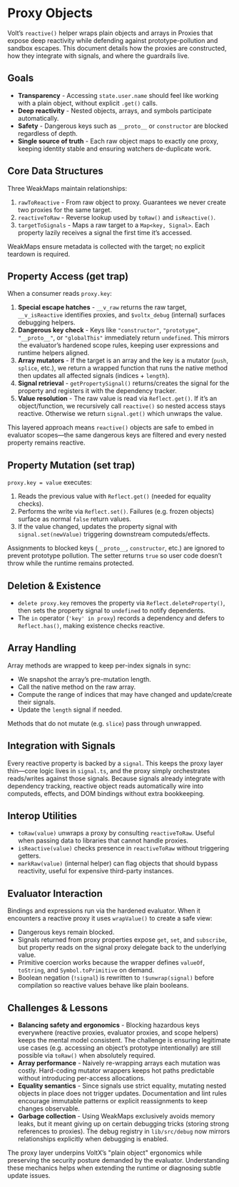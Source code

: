 # Proxy Objects

Volt’s `reactive()` helper wraps plain objects and arrays in Proxies that expose deep reactivity while defending against prototype-pollution and sandbox escapes.
This document details how the proxies are constructed, how they integrate with signals, and where the guardrails live.

## Goals

- **Transparency** - Accessing `state.user.name` should feel like working with a plain object, without explicit `.get()` calls.
- **Deep reactivity** - Nested objects, arrays, and symbols participate automatically.
- **Safety** - Dangerous keys such as `__proto__` or `constructor` are blocked regardless of depth.
- **Single source of truth** - Each raw object maps to exactly one proxy, keeping identity stable and ensuring watchers de-duplicate work.

## Core Data Structures

Three WeakMaps maintain relationships:

1. `rawToReactive` - From raw object to proxy. Guarantees we never create two proxies for the same target.
2. `reactiveToRaw` - Reverse lookup used by `toRaw()` and `isReactive()`.
3. `targetToSignals` - Maps a raw target to a `Map<key, Signal>`. Each property lazily receives a signal the first time it’s accessed.

WeakMaps ensure metadata is collected with the target; no explicit teardown is required.

## Property Access (get trap)

When a consumer reads `proxy.key`:

1. **Special escape hatches** - `__v_raw` returns the raw target, `__v_isReactive` identifies proxies, and `$voltx_debug` (internal) surfaces debugging helpers.
2. **Dangerous key check** - Keys like `"constructor"`, `"prototype"`, `"__proto__"`, or `"globalThis"` immediately return `undefined`.
    This mirrors the evaluator’s hardened scope rules, keeping user expressions and runtime helpers aligned.
3. **Array mutators** - If the target is an array and the key is a mutator (`push`, `splice`, etc.), we return a wrapped function that runs the native method then updates all affected signals (indices + `length`).
4. **Signal retrieval** - `getPropertySignal()` returns/creates the signal for the property and registers it with the dependency tracker.
5. **Value resolution** - The raw value is read via `Reflect.get()`.
    If it’s an object/function, we recursively call `reactive()` so nested access stays reactive.
    Otherwise we return `signal.get()` which unwraps the value.

This layered approach means `reactive()` objects are safe to embed in evaluator scopes—the same dangerous keys are filtered and every nested property remains reactive.

## Property Mutation (set trap)

`proxy.key = value` executes:

1. Reads the previous value with `Reflect.get()` (needed for equality checks).
2. Performs the write via `Reflect.set()`. Failures (e.g. frozen objects) surface as normal `false` return values.
3. If the value changed, updates the property signal with `signal.set(newValue)` triggering downstream computeds/effects.

Assignments to blocked keys (`__proto__`, `constructor`, etc.) are ignored to prevent prototype pollution.
The setter returns `true` so user code doesn’t throw while the runtime remains protected.

## Deletion & Existence

- `delete proxy.key` removes the property via `Reflect.deleteProperty()`, then sets the property signal to `undefined` to notify dependents.
- The `in` operator (`'key' in proxy`) records a dependency and defers to `Reflect.has()`, making existence checks reactive.

## Array Handling

Array methods are wrapped to keep per-index signals in sync:

- We snapshot the array’s pre-mutation length.
- Call the native method on the raw array.
- Compute the range of indices that may have changed and update/create their signals.
- Update the `length` signal if needed.

Methods that do not mutate (e.g. `slice`) pass through unwrapped.

## Integration with Signals

Every reactive property is backed by a `signal`. This keeps the proxy layer thin—core logic lives in `signal.ts`, and the proxy simply orchestrates reads/writes against those signals.
Because signals already integrate with dependency tracking, reactive object reads automatically wire into computeds, effects, and DOM bindings without extra bookkeeping.

## Interop Utilities

- `toRaw(value)` unwraps a proxy by consulting `reactiveToRaw`.
    Useful when passing data to libraries that cannot handle proxies.
- `isReactive(value)` checks presence in `reactiveToRaw` without triggering getters.
- `markRaw(value)` (internal helper) can flag objects that should bypass reactivity, useful for expensive third-party instances.

## Evaluator Interaction

Bindings and expressions run via the hardened evaluator. When it encounters a reactive proxy it uses `wrapValue()` to create a safe view:

- Dangerous keys remain blocked.
- Signals returned from proxy properties expose `get`, `set`, and `subscribe`, but property reads on the signal proxy delegate back to the underlying value.
- Primitive coercion works because the wrapper defines `valueOf`, `toString`, and `Symbol.toPrimitive` on demand.
- Boolean negation (`!signal`) is rewritten to `!$unwrap(signal)` before compilation so reactive values behave like plain booleans.

## Challenges & Lessons

- **Balancing safety and ergonomics** - Blocking hazardous keys everywhere (reactive proxies, evaluator proxies, and scope helpers) keeps the mental model consistent.
    The challenge is ensuring legitimate use cases (e.g. accessing an object’s prototype intentionally) are still possible via `toRaw()` when absolutely required.
- **Array performance** - Naively re-wrapping arrays each mutation was costly.
    Hard-coding mutator wrappers keeps hot paths predictable without introducing per-access allocations.
- **Equality semantics** - Since signals use strict equality, mutating nested objects in place does not trigger updates.
    Documentation and lint rules encourage immutable patterns or explicit reassignments to keep changes observable.
- **Garbage collection** - Using WeakMaps exclusively avoids memory leaks, but it meant giving up on certain debugging tricks (storing strong references to proxies).
    The debug registry in `lib/src/debug` now mirrors relationships explicitly when debugging is enabled.

The proxy layer underpins VoltX’s "plain object" ergonomics while preserving the security posture demanded by the evaluator. Understanding these mechanics helps when extending the runtime or diagnosing subtle update issues.
